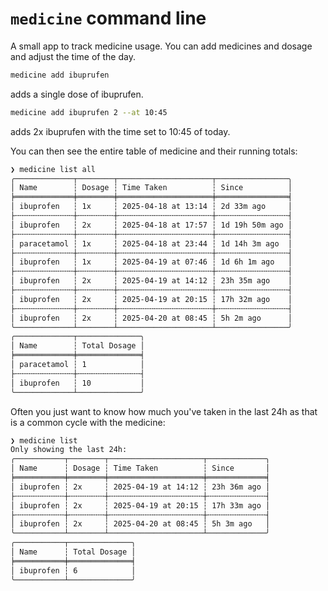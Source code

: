 # `medicine` command line

A small app to track medicine usage.
You can add medicines and dosage and adjust the time of the day.

```sh
medicine add ibuprufen
```
adds a single dose of ibuprufen.

```sh
medicine add ibuprufen 2 --at 10:45
```
adds 2x ibuprufen with the time set to 10:45 of today.


You can then see the entire table of medicine and their running totals:
```sh
❯ medicine list all
╭─────────────┬────────┬─────────────────────┬────────────────╮
│ Name        ┆ Dosage ┆ Time Taken          ┆ Since          │
╞═════════════╪════════╪═════════════════════╪════════════════╡
│ ibuprofen   ┆ 1x     ┆ 2025-04-18 at 13:14 ┆ 2d 33m ago     │
├╌╌╌╌╌╌╌╌╌╌╌╌╌┼╌╌╌╌╌╌╌╌┼╌╌╌╌╌╌╌╌╌╌╌╌╌╌╌╌╌╌╌╌╌┼╌╌╌╌╌╌╌╌╌╌╌╌╌╌╌╌┤
│ ibuprofen   ┆ 2x     ┆ 2025-04-18 at 17:57 ┆ 1d 19h 50m ago │
├╌╌╌╌╌╌╌╌╌╌╌╌╌┼╌╌╌╌╌╌╌╌┼╌╌╌╌╌╌╌╌╌╌╌╌╌╌╌╌╌╌╌╌╌┼╌╌╌╌╌╌╌╌╌╌╌╌╌╌╌╌┤
│ paracetamol ┆ 1x     ┆ 2025-04-18 at 23:44 ┆ 1d 14h 3m ago  │
├╌╌╌╌╌╌╌╌╌╌╌╌╌┼╌╌╌╌╌╌╌╌┼╌╌╌╌╌╌╌╌╌╌╌╌╌╌╌╌╌╌╌╌╌┼╌╌╌╌╌╌╌╌╌╌╌╌╌╌╌╌┤
│ ibuprofen   ┆ 1x     ┆ 2025-04-19 at 07:46 ┆ 1d 6h 1m ago   │
├╌╌╌╌╌╌╌╌╌╌╌╌╌┼╌╌╌╌╌╌╌╌┼╌╌╌╌╌╌╌╌╌╌╌╌╌╌╌╌╌╌╌╌╌┼╌╌╌╌╌╌╌╌╌╌╌╌╌╌╌╌┤
│ ibuprofen   ┆ 2x     ┆ 2025-04-19 at 14:12 ┆ 23h 35m ago    │
├╌╌╌╌╌╌╌╌╌╌╌╌╌┼╌╌╌╌╌╌╌╌┼╌╌╌╌╌╌╌╌╌╌╌╌╌╌╌╌╌╌╌╌╌┼╌╌╌╌╌╌╌╌╌╌╌╌╌╌╌╌┤
│ ibuprofen   ┆ 2x     ┆ 2025-04-19 at 20:15 ┆ 17h 32m ago    │
├╌╌╌╌╌╌╌╌╌╌╌╌╌┼╌╌╌╌╌╌╌╌┼╌╌╌╌╌╌╌╌╌╌╌╌╌╌╌╌╌╌╌╌╌┼╌╌╌╌╌╌╌╌╌╌╌╌╌╌╌╌┤
│ ibuprofen   ┆ 2x     ┆ 2025-04-20 at 08:45 ┆ 5h 2m ago      │
╰─────────────┴────────┴─────────────────────┴────────────────╯
╭─────────────┬──────────────╮
│ Name        ┆ Total Dosage │
╞═════════════╪══════════════╡
│ paracetamol ┆ 1            │
├╌╌╌╌╌╌╌╌╌╌╌╌╌┼╌╌╌╌╌╌╌╌╌╌╌╌╌╌┤
│ ibuprofen   ┆ 10           │
╰─────────────┴──────────────╯
```

Often you just want to know how much you've taken in the last 24h as that is a common cycle with the medicine:
```sh
❯ medicine list
Only showing the last 24h:
╭───────────┬────────┬─────────────────────┬─────────────╮
│ Name      ┆ Dosage ┆ Time Taken          ┆ Since       │
╞═══════════╪════════╪═════════════════════╪═════════════╡
│ ibuprofen ┆ 2x     ┆ 2025-04-19 at 14:12 ┆ 23h 36m ago │
├╌╌╌╌╌╌╌╌╌╌╌┼╌╌╌╌╌╌╌╌┼╌╌╌╌╌╌╌╌╌╌╌╌╌╌╌╌╌╌╌╌╌┼╌╌╌╌╌╌╌╌╌╌╌╌╌┤
│ ibuprofen ┆ 2x     ┆ 2025-04-19 at 20:15 ┆ 17h 33m ago │
├╌╌╌╌╌╌╌╌╌╌╌┼╌╌╌╌╌╌╌╌┼╌╌╌╌╌╌╌╌╌╌╌╌╌╌╌╌╌╌╌╌╌┼╌╌╌╌╌╌╌╌╌╌╌╌╌┤
│ ibuprofen ┆ 2x     ┆ 2025-04-20 at 08:45 ┆ 5h 3m ago   │
╰───────────┴────────┴─────────────────────┴─────────────╯
╭───────────┬──────────────╮
│ Name      ┆ Total Dosage │
╞═══════════╪══════════════╡
│ ibuprofen ┆ 6            │
╰───────────┴──────────────╯
```
